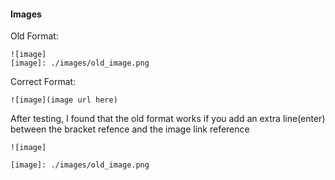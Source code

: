 #### Images
Old Format:
```
![image]
[image]: ./images/old_image.png
```
Correct Format:
```
![image](image url here)
```

After testing, I found that the old format works if you add an extra line(enter) between the bracket refence and the image link reference
```
![image]

[image]: ./images/old_image.png
```
